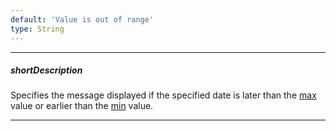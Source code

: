 ```yaml
---
default: 'Value is out of range'
type: String
---
```

---
##### shortDescription
Specifies the message displayed if the specified date is later than the [max](/api-reference/10%20UI%20Widgets/dxDateBox/1%20Configuration/max.md '{basewidgetpath}/Configuration/#max') value or earlier than the [min](/api-reference/10%20UI%20Widgets/dxDateBox/1%20Configuration/min.md '{basewidgetpath}/Configuration/#min') value.

---
